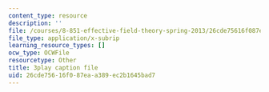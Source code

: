 ```yaml
---
content_type: resource
description: ''
file: /courses/8-851-effective-field-theory-spring-2013/26cde75616f087eaa389ec2b1645bad7_Xpqcsa3RVTU.srt
file_type: application/x-subrip
learning_resource_types: []
ocw_type: OCWFile
resourcetype: Other
title: 3play caption file
uid: 26cde756-16f0-87ea-a389-ec2b1645bad7
---
```

